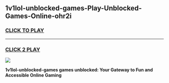 
## 1v1lol-unblocked-games-Play-Unblocked-Games-Online-ohr2i
<h3>
<a href="https://premium76.site?title=1v1lol-unblocked-games&ref=25A">CLICK TO PLAY</a></h3>
<hr>

<h3>
<a href="https://premium76.site?title=1v1lol-unblocked-games&ref=25A">CLICK 2 PLAY</a>
  
</h3>

<a href="https://premium76.site?title=1v1lol-unblocked-games&ref=25A"><img src="https://clearcache.store/games.png"></a>


**1v1lol-unblocked-games games unblocked: Your Gateway to Fun and Accessible Online Gaming**
